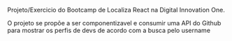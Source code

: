 Projeto/Exercicio do Bootcamp de Localiza React na Digital Innovation One.


O projeto se propõe  a ser componentizavel e consumir uma API do Github para mostrar os perfis de devs de acordo com a busca pelo username
